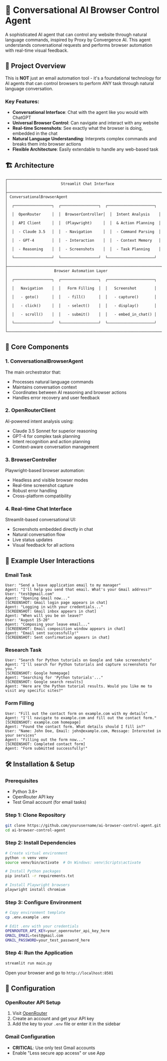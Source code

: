 # 🤖 Conversational AI Browser Control Agent

A sophisticated AI agent that can control any website through natural language commands, inspired by Proxy by Convergence AI. This agent understands conversational requests and performs browser automation with real-time visual feedback.

## 🎯 Project Overview

This is **NOT** just an email automation tool - it's a foundational technology for AI agents that can control browsers to perform ANY task through natural language conversation.

### Key Features:
- **Conversational Interface**: Chat with the agent like you would with ChatGPT
- **Universal Browser Control**: Can navigate and interact with any website
- **Real-time Screenshots**: See exactly what the browser is doing, embedded in the chat
- **Natural Language Understanding**: Interprets complex commands and breaks them into browser actions
- **Flexible Architecture**: Easily extendable to handle any web-based task

## 🏗️ Architecture

```
┌─────────────────────────────────────────────────────────────────────┐
│                        Streamlit Chat Interface                     │
├─────────────────────────────────────────────────────────────────────┤
│ ConversationalBrowserAgent                                          │
│  ┌─────────────────┐  ┌─────────────────┐  ┌─────────────────────┐  │
│  │  OpenRouter     │  │  BrowserController│  │  Intent Analysis    │  │
│  │  API Client     │  │  (Playwright)     │  │  & Action Planning  │  │
│  │  - Claude 3.5   │  │  - Navigation     │  │  - Command Parsing  │  │
│  │  - GPT-4        │  │  - Interaction    │  │  - Context Memory   │  │
│  │  - Reasoning    │  │  - Screenshots    │  │  - Task Planning    │  │
│  └─────────────────┘  └─────────────────┘  └─────────────────────┘  │
├─────────────────────────────────────────────────────────────────────┤
│                     Browser Automation Layer                        │
│  ┌─────────────────┐  ┌─────────────────┐  ┌─────────────────────┐  │
│  │   Navigation    │  │   Form Filling  │  │   Screenshot        │  │
│  │   - goto()      │  │   - fill()      │  │   - capture()       │  │
│  │   - click()     │  │   - select()    │  │   - display()       │  │
│  │   - scroll()    │  │   - submit()    │  │   - embed_in_chat() │  │
│  └─────────────────┘  └─────────────────┘  └─────────────────────┘  │
└─────────────────────────────────────────────────────────────────────┘
```

## 🚀 Core Components

### 1. **ConversationalBrowserAgent**
The main orchestrator that:
- Processes natural language commands
- Maintains conversation context
- Coordinates between AI reasoning and browser actions
- Handles error recovery and user feedback

### 2. **OpenRouterClient**
AI-powered intent analysis using:
- Claude 3.5 Sonnet for superior reasoning
- GPT-4 for complex task planning
- Intent recognition and action planning
- Context-aware conversation management

### 3. **BrowserController**
Playwright-based browser automation:
- Headless and visible browser modes
- Real-time screenshot capture
- Robust error handling
- Cross-platform compatibility

### 4. **Real-time Chat Interface**
Streamlit-based conversational UI:
- Screenshots embedded directly in chat
- Natural conversation flow
- Live status updates
- Visual feedback for all actions

## 💬 Example User Interactions

### Email Task
```
User: "Send a leave application email to my manager"
Agent: "I'll help you send that email. What's your Gmail address?"
User: "test@gmail.com"
Agent: "Opening Gmail now..."
[SCREENSHOT: Gmail login page appears in chat]
Agent: "Logging in with your credentials..."
[SCREENSHOT: Gmail inbox appears in chat]
Agent: "When will you be on leave?"
User: "August 15-20"
Agent: "Composing your leave email..."
[SCREENSHOT: Email composition window appears in chat]
Agent: "Email sent successfully!"
[SCREENSHOT: Sent confirmation appears in chat]
```

### Research Task
```
User: "Search for Python tutorials on Google and take screenshots"
Agent: "I'll search for Python tutorials and capture screenshots for you."
[SCREENSHOT: Google homepage]
Agent: "Searching for 'Python tutorials'..."
[SCREENSHOT: Google search results]
Agent: "Here are the Python tutorial results. Would you like me to visit any specific sites?"
```

### Form Filling
```
User: "Fill out the contact form on example.com with my details"
Agent: "I'll navigate to example.com and fill out the contact form."
[SCREENSHOT: example.com homepage]
Agent: "Found the contact form. What details should I fill in?"
User: "Name: John Doe, Email: john@example.com, Message: Interested in your services"
Agent: "Filling out the form now..."
[SCREENSHOT: Completed contact form]
Agent: "Form submitted successfully!"
```

## 🛠️ Installation & Setup

### Prerequisites
- Python 3.8+
- OpenRouter API key
- Test Gmail account (for email tasks)

### Step 1: Clone Repository
```bash
git clone https://github.com/yourusername/ai-browser-control-agent.git
cd ai-browser-control-agent
```

### Step 2: Install Dependencies
```bash
# Create virtual environment
python -m venv venv
source venv/bin/activate  # On Windows: venv\Scripts\activate

# Install Python packages
pip install -r requirements.txt

# Install Playwright browsers
playwright install chromium
```

### Step 3: Configure Environment
```bash
# Copy environment template
cp .env.example .env

# Edit .env with your credentials
OPENROUTER_API_KEY=your_openrouter_api_key_here
GMAIL_EMAIL=test@gmail.com
GMAIL_PASSWORD=your_test_password_here
```

### Step 4: Run the Application
```bash
streamlit run main.py
```

Open your browser and go to `http://localhost:8501`

## 🔧 Configuration

### OpenRouter API Setup
1. Visit [OpenRouter](https://openrouter.ai/)
2. Create an account and get your API key
3. Add the key to your `.env` file or enter it in the sidebar

### Gmail Configuration
- **CRITICAL**: Use only test Gmail accounts
- Enable "Less secure app access" or use App
